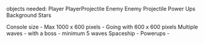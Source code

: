 objects needed:
  Player
  PlayerProjectile
  Enemy
  Enemy Projectile
  Power Ups
  Background Stars

Console size - Max 1000 x 600 pixels - Going with 600 x 600 pixels
Multiple waves - with a boss - minimum 5 waves
Spaceship - 
Powerups - 
